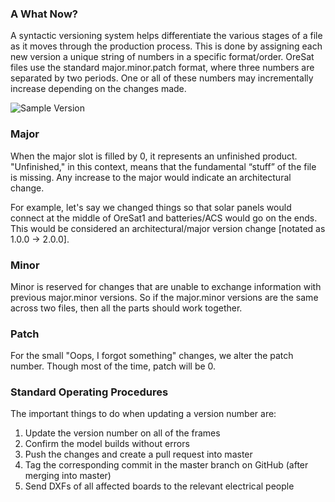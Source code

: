 ### A What Now?
A syntactic versioning system helps differentiate the various stages of a file as it moves through the production process. This is done by assigning each new version a unique string of numbers in a specific format/order. OreSat files use the standard major.minor.patch format, where three numbers are separated by two periods. One or all of these numbers may incrementally increase depending on the changes made.

![Sample Version](https://upload.wikimedia.org/wikipedia/commons/8/82/Semver.jpg)

### Major
When the major slot is filled by 0, it represents an unfinished product. "Unfinished," in this context, means that the fundamental “stuff” of the file is missing. Any increase to the major would indicate an architectural change.

For example, let's say we changed things so that solar panels would connect at the middle of OreSat1 and batteries/ACS would go on the ends. This would be considered an architectural/major version change [notated as 1.0.0 -> 2.0.0].

### Minor
Minor is reserved for changes that are unable to exchange information with previous major.minor versions. So if the major.minor versions are the same across two files, then all the parts should work together.

### Patch
For the small "Oops, I forgot something" changes, we alter the patch number. Though most of the time, patch will be 0.

### Standard Operating Procedures
The important things to do when updating a version number are:
1. Update the version number on all of the frames
2. Confirm the model builds without errors
3. Push the changes and create a pull request into master
4. Tag the corresponding commit in the master branch on GitHub (after merging into master)
5. Send DXFs of all affected boards to the relevant electrical people
